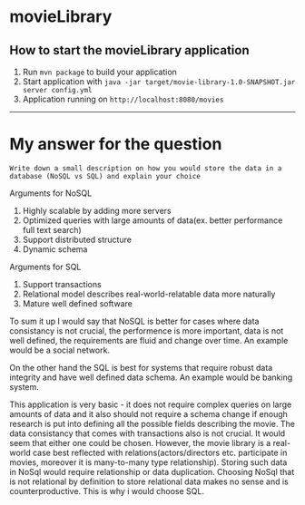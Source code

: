 # movieLibrary

How to start the movieLibrary application
---

1. Run `mvn package` to build your application
1. Start application with `java -jar target/movie-library-1.0-SNAPSHOT.jar server config.yml`
1. Application running on `http://localhost:8080/movies`

---
# My answer for the question
`Write down a small description on how you would store the data in a database (NoSQL vs SQL) and explain your choice`

Arguments for NoSQL
1. Highly scalable by adding more servers
1. Optimized queries with large amounts of data(ex. better performance full text search)
1. Support distributed structure
1. Dynamic schema

Arguments for SQL
1. Support transactions
1. Relational model describes real-world-relatable data more naturally
1. Mature well defined software

To sum it up I would say that NoSQL is better for cases where data consistancy is not crucial, the performence is more important,
data is not well defined, the requirements are fluid and change over time.
An example would be a social network.

On the other hand the SQL is best for systems that require robust data integrity and have well defined data schema.
An example would be banking system.

This application is very basic - it does not require complex queries on large amounts of data
and it also should not require a schema change if enough research is put into defining all the possible fields describing the movie. 
The data consistancy that comes with transactions also is not crucial. It would seem that either one could be chosen.
However, the movie library is a real-world case best reflected with relations(actors/directors etc. participate in movies, moreover it is many-to-many type relationship).
Storing such data in NoSql would require relationship or data duplication. Choosing NoSql that is not relational by definition to store relational data makes no sense and is counterproductive.
This is why i would choose SQL.
